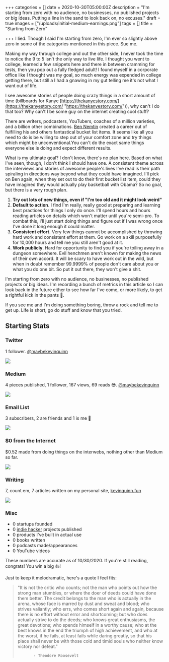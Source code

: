 +++
categories = []
date = 2020-10-30T05:00:00Z
description = "I'm starting from zero with no audience, no businesses, no published projects or big ideas. Putting a line in the sand to look back on, no excuses."
draft = true
images = ["/uploads/initial-medium-earnings.png"]
tags = []
title = "Starting from Zero"

+++
I lied. Though I said I'm starting from zero, I'm ever so slightly above zero in some of the categories mentioned in this piece. Sue me.

Making my way through college and out the other side, I never took the time to notice the 9 to 5 isn't the only way to live life. I thought you went to college, learned a few snippets here and there in between cramming for tests, then you pop out a fully fledged adult! I found myself in a corporate office like I thought was my goal, so much energy was expended in college getting there, but still a I had a gnawing in my gut telling me it's not what I want out of life.

I see awesome stories of people doing crazy things in a short amount of time (billboards for Kanye [https://thekanyestory.com/](https://thekanyestory.com/ "https://thekanyestory.com/")), why can't I do that too? Why can't I be some guy on the internet creating cool stuff?

There are writers, podcasters, YouTubers, coaches of a million varieties, and a billion other combinations. [Ben Nemtin](https://www.bennemtin.com/the-list/) created a career out of fulfilling his and others fantastical bucket list items. It seems like all you need to do is be willing to step out of your comfort zone and try things which might be unconventional.You can't do the exact same things everyone else is doing and expect different results.

What is my ultimate goal? I don't know, there's no plan here. Based on what I've seen, though, I don't think I should have one. A consistent theme across the interviews and stories of awesome people's lives I've read is their path spiraling in directions way beyond what they could have imagined. I'll pick on Ben again, when they set out to do their first bucket list item, could they have imagined they would actually play basketball with Obama? So no goal, but there is a very rough plan.

1. **Try out lots of new things, even if "I'm too old and it might look weird"**
2. **Default to action**. I find I'm really, really good at preparing and learning best practices for things I only do once. I'll spend hours and hours reading articles on details which won't matter until you're semi-pro. To combat this, i'll just start doing things and figure out if I was wrong once I've done it long enough it could matter.
3. **Consistent effort.** Very few things cannot be accomplished by throwing hard work and consistent effort at them. Go work on a skill purposefully for 10,000 hours and tell me you still aren't good at it.
4. **Work publicly**. Hard for opportunity to find you if you're toiling away in a dungeon somewhere. Evil henchmen aren't known for making the news of their own accord. It will be scary to have work out in the wild, but when in doubt remember 99.9999% of people don't care about you or what you do one bit. So put it out there, they won't give a shit.

I'm starting from zero with no audience, no businesses, no published projects or big ideas. I'm recording a bunch of metrics in this article so I can look back in the future either to see how far I've come, or more likely, to get a rightful kick in the pants 🦵.

If you see me and I'm doing something boring, throw a rock and tell me to get up. Life is short, go do stuff and know that you tried.

## Starting Stats

### Twitter

1 follower. [@maybekevinquinn](https://twitter.com/maybekevinquinn "Twitter: maybekevinquinn")

![](/uploads/initial-twiter-stats.png)

### Medium

4 pieces published, 1 follower, 167 views, 69 reads 😎. [@maybekevinquinn](https://medium.com/@maybekevinquinn "Medium: maybekevinquinn")

![](/uploads/initial-medium-stats.png)

### Email List

3 subscribers, 2 are friends and 1 is me 😬

![](/uploads/initial-subscriber-list-cropped.png)

### $0 from the Internet

$0.52 made from doing things on the interwebs, nothing other than Medium so far.

![](/uploads/initial-medium-earnings.png)

### Writing

7, count em, 7 articles written on my personal site, [kevinquinn.fun](https://kevinquinn.fun/blog/ "Kevinquinn.fun/blog/")

![](/uploads/seven-articles.png)

### Misc

* 0 startups founded
* 0 [indie hacker](https://www.indiehackers.com/) projects published
* 0 products I've built in actual use
* 0 books written
* 0 podcasts made/appearances
* 0 YouTube videos

These numbers are accurate as of 10/30/2020. If you're still reading, congrats! You win a big 👍!

Just to keep it melodramatic, here's a quote I feel fits:

> "It is not the critic who counts; not the man who points out how the strong man stumbles, or where the doer of deeds could have done them better. The credit belongs to the man who is actually in the arena, whose face is marred by dust and sweat and blood; who strives valiantly; who errs, who comes short again and again, because there is no effort without error and shortcoming; but who does actually strive to do the deeds; who knows great enthusiasms, the great devotions; who spends himself in a worthy cause; who at the best knows in the end the triumph of high achievement, and who at the worst, if he fails, at least fails while daring greatly, so that his place shall never be with those cold and timid souls who neither know victory nor defeat."
>
>            - Theodore Roosevelt
